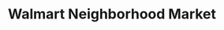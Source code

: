 ---
title: "Walmart Neighborhood Market"
url: /ruston/walmart-neighborhood-market/
shop: supermarket
---